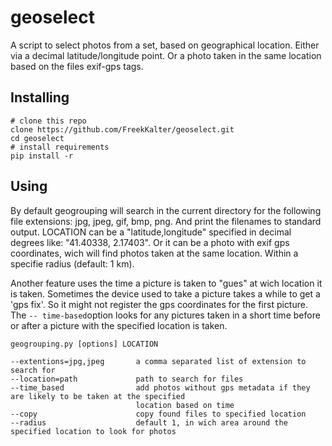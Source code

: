 # geoselect

A script to select photos from a set, based on geographical location. Either via a decimal latitude/longitude point.
Or a photo taken in the same location based on the files exif-gps tags.

## Installing

    # clone this repo
    clone https://github.com/FreekKalter/geoselect.git
    cd geoselect
    # install requirements
    pip install -r

## Using

By default geogrouping will search in the current directory for the following file extensions: jpg, jpeg, gif, bmp, png. And print the filenames to standard output.
LOCATION can be a "latitude,longitude" specified in decimal degrees like: "41.40338, 2.17403". Or it can be a photo with exif gps coordinates, wich will find photos
taken at the same location. Within a specifie radius (default: 1 km).

Another feature uses the time a picture is taken to "gues" at wich location it is taken. Sometimes the device used to take a picture takes a while to get a 'gps fix'.
So it might not register the gps coordinates for the first picture. The ```-- time-based```option looks for any pictures taken in a short time before or after a picture with
the specified location is taken.

```
geogrouping.py [options] LOCATION

--extentions=jpg,jpeg       a comma separated list of extension to search for
--location=path             path to search for files
--time_based                add photos without gps metadata if they are likely to be taken at the specified
                            location based on time
--copy                      copy found files to specified location
--radius                    default 1, in wich area around the specified location to look for photos

```
